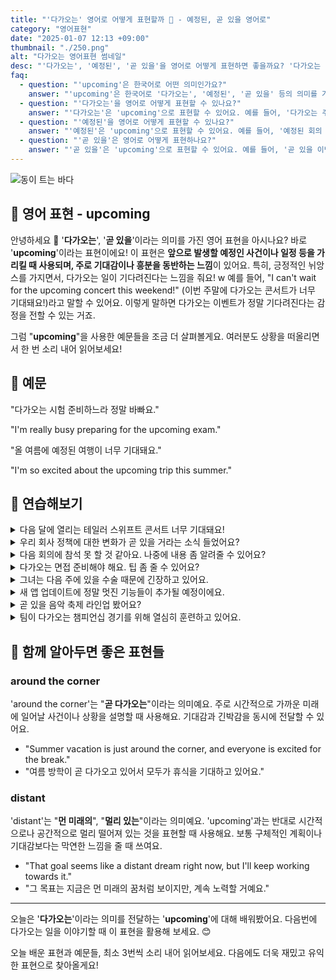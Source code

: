 ```yaml
---
title: "'다가오는' 영어로 어떻게 표현할까 📅 - 예정된, 곧 있을 영어로"
category: "영어표현"
date: "2025-01-07 12:13 +09:00"
thumbnail: "./250.png"
alt: "다가오는 영어표현 썸네일"
desc: "'다가오는', '예정된', '곧 있을'을 영어로 어떻게 표현하면 좋을까요? '다가오는 주말에 계획이 있어?', '예정된 회의 시간이 언제야?' 그리고 '곧 있을 이벤트가 기대돼!' 등을 영어로 표현하는 법을 배워봅시다. 다양한 예문을 통해서 연습하고 본인의 표현으로 만들어 보세요."
faq:
  - question: "'upcoming'은 한국어로 어떤 의미인가요?"
    answer: "'upcoming'은 한국어로 '다가오는', '예정된', '곧 있을' 등의 의미를 가지고 있어요."
  - question: "'다가오는'을 영어로 어떻게 표현할 수 있나요?"
    answer: "'다가오는'은 'upcoming'으로 표현할 수 있어요. 예를 들어, '다가오는 주말에 계획이 있어?'는 'Do you have any plans for the upcoming weekend?'로 말할 수 있어요."
  - question: "'예정된'을 영어로 어떻게 표현할 수 있나요?"
    answer: "'예정된'은 'upcoming'으로 표현할 수 있어요. 예를 들어, '예정된 회의 시간이 언제야?'는 'When is the upcoming meeting scheduled?'로 말할 수 있어요."
  - question: "'곧 있을'은 영어로 어떻게 표현하나요?"
    answer: "'곧 있을'은 'upcoming'으로 표현할 수 있어요. 예를 들어, '곧 있을 이벤트가 기대돼!'는 'I'm looking forward to the upcoming event!'로 표현할 수 있어요."
---
```


![동이 트는 바다](./250-1.jpeg)

## 🌟 영어 표현 - upcoming

안녕하세요 👋 '**다가오는**', '**곧 있을**'이라는 의미를 가진 영어 표현을 아시나요? 바로 '**upcoming**'이라는 표현이에요! 이 표현은 **앞으로 발생할 예정인 사건이나 일정 등을 가리킬 때 사용되며, 주로 기대감이나 흥분을 동반하는 느낌**이 있어요. 특히, 긍정적인 뉘앙스를 가지면서, 다가오는 일이 기다려진다는 느낌을 줘요!
w
예를 들어, "I can't wait for the upcoming concert this weekend!" (이번 주말에 다가오는 콘서트가 너무 기대돼요!)라고 말할 수 있어요. 이렇게 말하면 다가오는 이벤트가 정말 기다려진다는 감정을 전할 수 있는 거죠.

그럼 "**upcoming**"을 사용한 예문들을 조금 더 살펴볼게요. 여러분도 상황을 떠올리면서 한 번 소리 내어 읽어보세요!

## 📖 예문

"다가오는 시험 준비하느라 정말 바빠요."

"I'm really busy preparing for the upcoming exam."

"올 여름에 예정된 여행이 너무 기대돼요."

"I'm so excited about the upcoming trip this summer."

## 💬 연습해보기

<details>
<summary>다음 달에 열리는 테일러 스위프트 콘서트 너무 기대돼요!</summary>
<span>I'm so excited about the upcoming Taylor Swift concert next month!</span>
</details>

<details>
<summary>우리 회사 정책에 대한 변화가 곧 있을 거라는 소식 들었어요?</summary>
<span>Have you heard about the upcoming changes to our company policy?</span>
</details>

<details>
<summary>다음 회의에 참석 못 할 것 같아요. 나중에 내용 좀 알려줄 수 있어요?</summary>
<span>I can't <a href="/blog/in-english/244.make-it/">make it</a> to the upcoming meeting. Could you fill me in later?</span>
</details>

<details>
<summary>다가오는 면접 준비해야 해요. 팁 좀 줄 수 있어요?</summary>
<span>I need to prepare for my upcoming job interview. Any tips?</span>
</details>

<details>
<summary>그녀는 다음 주에 있을 수술 때문에 긴장하고 있어요.</summary>
<span>She's <a href="/blog/in-english/115.nervous/">nervous</a> about her upcoming surgery next week.</span>
</details>

<details>
<summary>새 앱 업데이트에 정말 멋진 기능들이 추가될 예정이에요.</summary>
<span>We've got some really cool upcoming features in the new app update.</span>
</details>

<details>
<summary>곧 있을 음악 축제 라인업 봤어요?</summary>
<span>Have you seen the lineup for the upcoming music festival?</span>
</details>

<details>
<summary>팀이 다가오는 챔피언십 경기를 위해 열심히 훈련하고 있어요.</summary>
<span>The team is training hard for their upcoming championship game.</span>
</details>

## 🤝 함께 알아두면 좋은 표현들

### around the corner

'around the corner'는 "**곧 다가오는**"이라는 의미예요. 주로 시간적으로 가까운 미래에 일어날 사건이나 상황을 설명할 때 사용해요. 기대감과 긴박감을 동시에 전달할 수 있어요.

- "Summer vacation is just around the corner, and everyone is excited for the break."
- "여름 방학이 곧 다가오고 있어서 모두가 휴식을 기대하고 있어요."

### distant

'distant'는 "**먼 미래의**", "**멀리 있는**"이라는 의미예요. 'upcoming'과는 반대로 시간적으로나 공간적으로 멀리 떨어져 있는 것을 표현할 때 사용해요. 보통 구체적인 계획이나 기대감보다는 막연한 느낌을 줄 때 쓰여요.

- "That goal seems like a distant dream right now, but I'll keep working towards it."
- "그 목표는 지금은 먼 미래의 꿈처럼 보이지만, 계속 노력할 거예요."

---

오늘은 '**다가오는**'이라는 의미를 전달하는 '**upcoming**'에 대해 배워봤어요. 다음번에 다가오는 일을 이야기할 때 이 표현을 활용해 보세요. 😊

오늘 배운 표현과 예문들, 최소 3번씩 소리 내어 읽어보세요. 다음에도 더욱 재밌고 유익한 표현으로 찾아올게요!
